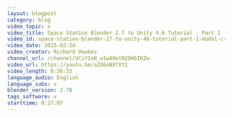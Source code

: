 ```yaml
---
layout: blogpost
category: blog
video_topic: x
video_title: Space Station Blender 2.7 to Unity 4.6 Tutorial - Part 1 - Model creation
video_id: space-station-blender-27-to-unity-46-tutorial-part-1-model-creation
video_date: 2015-02-24
video_creator: Richard Hawkes
channel_url: /channel/UCiYIoN_wIwA0etN2DHbI6Zw
video_url: https://youtu.be/aZd6aNXfXtI
video_length: 0:36:33
language_audio: English
language_subs: x
blender_version: 2.78
tags_software: x
starttime: 0:27:07
---
```

